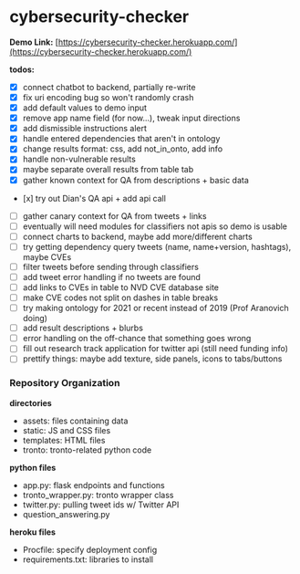 # cybersecurity-checker

**Demo Link:** [https://cybersecurity-checker.herokuapp.com/](https://cybersecurity-checker.herokuapp.com/)

**todos:**
- [x] connect chatbot to backend, partially re-write
- [x] fix uri encoding bug so won't randomly crash
- [x] add default values to demo input
- [x] remove app name field (for now...), tweak input directions
- [x] add dismissible instructions alert
- [x] handle entered dependencies that aren't in ontology
- [x] change results format: css, add not_in_onto, add info
- [x] handle non-vulnerable results
- [x] maybe separate overall results from table tab
- [x] gather known context for QA from descriptions + basic data
- [х] try out Dian's QA api + add api call
- [ ] gather canary context for QA from tweets + links
- [ ] eventually will need modules for classifiers not apis so demo is usable
- [ ] connect charts to backend, maybe add more/different charts
- [ ] try getting dependency query tweets (name, name+version, hashtags), maybe CVEs
- [ ] filter tweets before sending through classifiers
- [ ] add tweet error handling if no tweets are found
- [ ] add links to CVEs in table to NVD CVE database site
- [ ] make CVE codes not split on dashes in table breaks
- [ ] try making ontology for 2021 or recent instead of 2019 (Prof Aranovich doing)
- [ ] add result descriptions + blurbs
- [ ] error handling on the off-chance that something goes wrong
- [ ] fill out research track application for twitter api (still need funding info)
- [ ] prettify things: maybe add texture, side panels, icons to tabs/buttons

### Repository Organization
**directories**
- assets: files containing data
- static: JS and CSS files
- templates: HTML files
- tronto: tronto-related python code

**python files**
- app.py: flask endpoints and functions
- tronto_wrapper.py: tronto wrapper class
- twitter.py: pulling tweet ids w/ Twitter API
- question_answering.py

**heroku files**
- Procfile: specify deployment config
- requirements.txt: libraries to install
